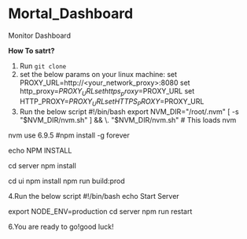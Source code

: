 # Mortal_Dashboard
Monitor Dashboard

<B>How To satrt?</B>
1. Run `git clone` 
2. set the below params on your linux machine:
set PROXY_URL=http://<your_network_proxy>:8080
set http_proxy=$PROXY_URL
set https_proxy=$PROXY_URL
set HTTP_PROXY=$PROXY_URL
set HTTPS_PROXY=$PROXY_URL
3. Run the below script
#!/bin/bash
export NVM_DIR="/root/.nvm"
[ -s "$NVM_DIR/nvm.sh" ] && \. "$NVM_DIR/nvm.sh"  # This loads nvm

nvm use 6.9.5
#npm install -g forever

echo NPM INSTALL

cd server
npm install

cd ui
npm install
npm run build:prod

4.Run the below script
#!/bin/bash
echo Start Server

export NODE_ENV=production
cd server
npm run restart

6.You are ready to go!good luck!
